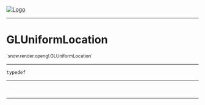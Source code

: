
[![Logo](../../../../images/logo.png)](../../../../api/index.html)

---



<h1>GLUniformLocation</h1>
<small>`snow.render.opengl.GLUniformLocation`</small>



---

`typedef`

---

&nbsp;
&nbsp;









---

&nbsp;
&nbsp;
&nbsp;
&nbsp;
